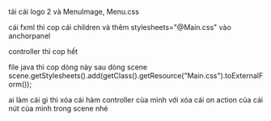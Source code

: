 tải cái logo 2 và MenuImage, Menu.css

cái fxml thì cop cái children và thêm stylesheets="@Main.css" vào anchorpanel

controller thì cop hết

file java thì cop dòng này sau dòng scene 
scene.getStylesheets().add(getClass().getResource("Main.css").toExternalForm());

ai làm cái gì thì xóa cái hàm controller của mình với xóa cái on action của cái nút của mình trong scene nhé

